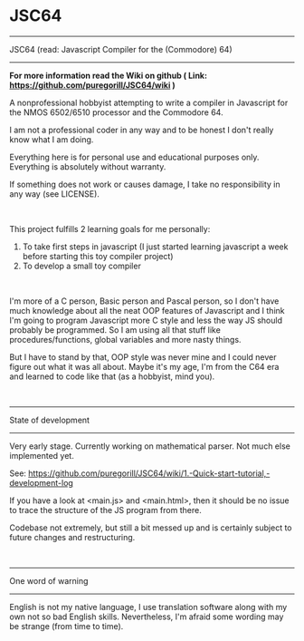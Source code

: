 # JSC64

********************************************************
JSC64 (read: Javascript Compiler for the (Commodore) 64)
********************************************************

**For more information read the Wiki on github ( Link: https://github.com/puregorill/JSC64/wiki )**

A nonprofessional hobbyist attempting to write a compiler in Javascript for the NMOS 6502/6510 processor and the Commodore 64.

I am not a professional coder in any way and to be honest I don't really know what I am doing.

Everything here is for personal use and educational purposes only. Everything is absolutely without warranty. 

If something does not work or causes damage, I take no responsibility in any way (see LICENSE).

<br />

This project fulfills 2 learning goals for me personally:
  1) To take first steps in javascript (I just started learning javascript a week before starting this toy compiler project)
  2) To develop a small toy compiler

<br />

I'm more of a C person, Basic person and Pascal person, so I don't have much knowledge about all the neat OOP features of Javascript and I think I'm going to program Javascript more C style and less the way JS should probably be programmed. So I am using all that stuff like procedures/functions, global variables and more nasty things.

But I have to stand by that, OOP style was never mine and I could never figure out what it was all about. Maybe it's my age, I'm from the C64 era and learned to code like that (as a hobbyist, mind you).

<br />
  
********************
State of development
********************

Very early stage. Currently working on mathematical parser. Not much else implemented yet. 

See: https://github.com/puregorill/JSC64/wiki/1.-Quick-start-tutorial,-development-log

If you have a look at <main.js> and <main.html>, then it should be no issue to trace the structure of the JS program from there.

Codebase not extremely, but still a bit messed up and is certainly subject to future changes and restructuring.

<br />
 
*******************
One word of warning
*******************

English is not my native language, I use translation software along with my own not so bad English skills. Nevertheless, I'm afraid some wording may be strange (from time to time).

